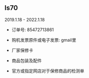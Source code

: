 ## ls70
2019.1.18 - 2022.1.18


+ 订单号: 85472713861

+ 购机发票原件或电子发票: gmail里

+ 厂家保修卡

+ 商品包装及配件

+ 官方或指定网店对于保修商品的检测单
